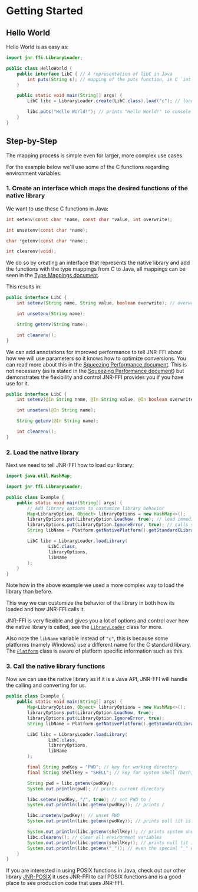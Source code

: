 # Getting Started

## Hello World

Hello World is as easy as:

```java
import jnr.ffi.LibraryLoader;

public class HelloWorld {
    public interface LibC { // A representation of libC in Java
        int puts(String s); // mapping of the puts function, in C `int puts(const char *s);`
    }

    public static void main(String[] args) {
        LibC libc = LibraryLoader.create(LibC.class).load("c"); // load the "c" library into the libc variable

        libc.puts("Hello World!"); // prints "Hello World!" to console
    }
}
```

## Step-by-Step

The mapping process is simple even for larger, more complex use cases.

For the example below we'll use some of the C functions regarding environment variables.

### 1. Create an interface which maps the desired functions of the native library

We want to use these C functions in Java:

```c
int setenv(const char *name, const char *value, int overwrite);

int unsetenv(const char *name);

char *getenv(const char *name);

int clearenv(void);
```

We do so by creating an interface that represents the native library and add the functions with the type mappings from C
to Java, all mappings can be seen in the [Type Mappings document](TypeMappings.md).

This results in:

```java
public interface LibC {
    int setenv(String name, String value, boolean overwrite); // overwrite can be int but boolean makes more sense

    int unsetenv(String name);

    String getenv(String name);

    int clearenv();
}
```

We can add annotations for improved performance to tell JNR-FFI about how we will use parameters so it knows how to
optimize conversions. You can read more about this in the [Squeezing Performance document](SqueezingPerformance.md).
This is not necessary (as is stated in the [Squeezing Performance document](SqueezingPerformance.md)) but demonstrates
the flexibility and control JNR-FFI provides you if you have use for it.

```java
public interface LibC {
    int setenv(@In String name, @In String value, @In boolean overwrite);

    int unsetenv(@In String name);

    String getenv(@In String name);

    int clearenv();
}
```

### 2. Load the native library

Next we need to tell JNR-FFI how to load our library:

```java
import java.util.HashMap;

import jnr.ffi.LibraryLoader;

public class Example {
    public static void main(String[] args) {
        // Add library options to customize library behavior
        Map<LibraryOption, Object> libraryOptions = new HashMap<>();
        libraryOptions.put(LibraryOption.LoadNow, true); // load immediately instead of lazily (ie on first use)
        libraryOptions.put(LibraryOption.IgnoreError, true); // calls shouldn't save last errno after call
        String libName = Platform.getNativePlatform().getStandardCLibraryName(); // platform specific name for libC

        LibC libc = LibraryLoader.loadLibrary(
                LibC.class,
                libraryOptions,
                libName
        );
    }
}
```

Note how in the above example we used a more complex way to load the library than before.

This way we can customize the behavior of the library in both how its loaded and how JNR-FFI calls it.

JNR-FFI is very flexible and gives you a lot of options and control over how the native library is called, see the
[`LibraryLoader`](../src/main/java/jnr/ffi/LibraryLoader.java) class for more.

Also note the `libName` variable instead of `"c"`, this is because some platforms (namely Windows) use a different name
for the C standard library. The [`Platform`](../src/main/java/jnr/ffi/Platform.java) class is aware of platform specific
information such as this.

### 3. Call the native library functions

Now we can use the native library as if it is a Java API, JNR-FFI will handle the calling and converting for us.

```java
public class Example {
    public static void main(String[] args) {
        Map<LibraryOption, Object> libraryOptions = new HashMap<>();
        libraryOptions.put(LibraryOption.LoadNow, true);
        libraryOptions.put(LibraryOption.IgnoreError, true);
        String libName = Platform.getNativePlatform().getStandardCLibraryName();

        LibC libc = LibraryLoader.loadLibrary(
                LibC.class,
                libraryOptions,
                libName
        );

        final String pwdKey = "PWD"; // key for working directory
        final String shellKey = "SHELL"; // key for system shell (bash, zsh etc)

        String pwd = libc.getenv(pwdKey);
        System.out.println(pwd); // prints current directory

        libc.setenv(pwdKey, "/", true); // set PWD to /
        System.out.println(libc.getenv(pwdKey)); // prints /

        libc.unsetenv(pwdKey); // unset PWD
        System.out.println(libc.getenv(pwdKey)); // prints null (it is null not the String "null")

        System.out.println(libc.getenv(shellKey)); // prints system shell, /bin/bash on most Unixes
        libc.clearenv(); // clear all environment variables
        System.out.println(libc.getenv(shellKey)); // prints null (it is null not the String "null")
        System.out.println(libc.getenv("_")); // even the special "_" environment variable is null
    }
}
```

If you are interested in using POSIX functions in Java, check out our other
library [JNR-POSIX](https://github.com/jnr/jnr-posix) it uses JNR-FFI to call POSIX functions and is a good place to see
production code that uses JNR-FFI.